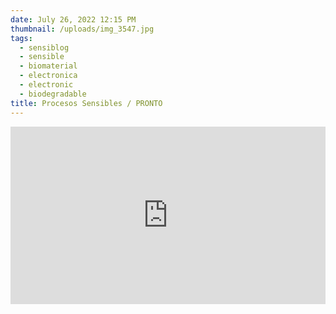 ```yaml
---
date: July 26, 2022 12:15 PM
thumbnail: /uploads/img_3547.jpg
tags:
  - sensiblog
  - sensible
  - biomaterial
  - electronica
  - electronic
  - biodegradable
title: Procesos Sensibles / PRONTO
---
```

<div style="padding:56.25% 0 0 0;position:relative;"><iframe src="https://player.vimeo.com/video/733661373?h=b11de75100&amp;badge=0&amp;autopause=0&amp;player_id=0&amp;app_id=58479" frameborder="0" allow="autoplay; fullscreen; picture-in-picture" allowfullscreen style="position:absolute;top:0;left:0;width:100%;height:100%;" title="Procesos Ondita Sensible 1."></iframe></div><script src="https://player.vimeo.com/api/player.js"></script>

